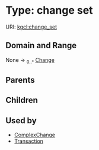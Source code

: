 
# Type: change set




URI: [kgcl:change_set](http://w3id.org/kgclchange_set)


## Domain and Range

None ->  <sub>0..*</sub> [Change](Change.md)

## Parents


## Children


## Used by

 * [ComplexChange](ComplexChange.md)
 * [Transaction](Transaction.md)
